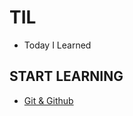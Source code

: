 TIL
===  

- Today I Learned

## START LEARNING

- [Git & Github](https://github.com/mrlee323/TIL/blob/main/Git/git_repo.md)